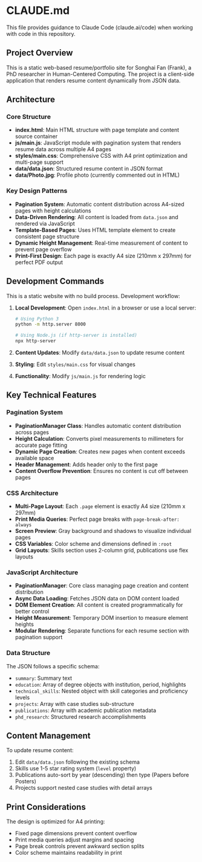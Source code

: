 # CLAUDE.md

This file provides guidance to Claude Code (claude.ai/code) when working with code in this repository.

## Project Overview

This is a static web-based resume/portfolio site for Songhai Fan (Frank), a PhD researcher in Human-Centered Computing. The project is a client-side application that renders resume content dynamically from JSON data.

## Architecture

### Core Structure

- **index.html**: Main HTML structure with page template and content source container
- **js/main.js**: JavaScript module with pagination system that renders resume data across multiple A4 pages
- **styles/main.css**: Comprehensive CSS with A4 print optimization and multi-page support
- **data/data.json**: Structured resume content in JSON format
- **data/Photo.jpg**: Profile photo (currently commented out in HTML)

### Key Design Patterns

- **Pagination System**: Automatic content distribution across A4-sized pages with height calculations
- **Data-Driven Rendering**: All content is loaded from `data.json` and rendered via JavaScript
- **Template-Based Pages**: Uses HTML template element to create consistent page structure
- **Dynamic Height Management**: Real-time measurement of content to prevent page overflow
- **Print-First Design**: Each page is exactly A4 size (210mm x 297mm) for perfect PDF output

## Development Commands

This is a static website with no build process. Development workflow:

1. **Local Development**: Open `index.html` in a browser or use a local server:

   ```bash
   # Using Python 3
   python -m http.server 8000

   # Using Node.js (if http-server is installed)
   npx http-server
   ```

2. **Content Updates**: Modify `data/data.json` to update resume content
3. **Styling**: Edit `styles/main.css` for visual changes
4. **Functionality**: Modify `js/main.js` for rendering logic

## Key Technical Features

### Pagination System

- **PaginationManager Class**: Handles automatic content distribution across pages
- **Height Calculation**: Converts pixel measurements to millimeters for accurate page fitting
- **Dynamic Page Creation**: Creates new pages when content exceeds available space
- **Header Management**: Adds header only to the first page
- **Content Overflow Prevention**: Ensures no content is cut off between pages

### CSS Architecture

- **Multi-Page Layout**: Each `.page` element is exactly A4 size (210mm x 297mm)
- **Print Media Queries**: Perfect page breaks with `page-break-after: always`
- **Screen Preview**: Gray background and shadows to visualize individual pages
- **CSS Variables**: Color scheme and dimensions defined in `:root`
- **Grid Layouts**: Skills section uses 2-column grid, publications use flex layouts

### JavaScript Architecture

- **PaginationManager**: Core class managing page creation and content distribution
- **Async Data Loading**: Fetches JSON data on DOM content loaded
- **DOM Element Creation**: All content is created programmatically for better control
- **Height Measurement**: Temporary DOM insertion to measure element heights
- **Modular Rendering**: Separate functions for each resume section with pagination support

### Data Structure

The JSON follows a specific schema:

- `summary`: Summary text
- `education`: Array of degree objects with institution, period, highlights
- `technical_skills`: Nested object with skill categories and proficiency levels
- `projects`: Array with case studies sub-structure
- `publications`: Array with academic publication metadata
- `phd_research`: Structured research accomplishments

## Content Management

To update resume content:

1. Edit `data/data.json` following the existing schema
2. Skills use 1-5 star rating system (`level` property)
3. Publications auto-sort by year (descending) then type (Papers before Posters)
4. Projects support nested case studies with detail arrays

## Print Considerations

The design is optimized for A4 printing:

- Fixed page dimensions prevent content overflow
- Print media queries adjust margins and spacing
- Page break controls prevent awkward section splits
- Color scheme maintains readability in print
